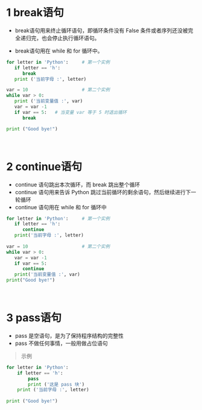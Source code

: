 
&emsp;
# 1 break语句
- break语句用来终止循环语句，即循环条件没有 False 条件或者序列还没被完全递归完，也会停止执行循环语句。

- break语句用在 while 和 for 循环中。

```python
for letter in 'Python':     # 第一个实例
   if letter == 'h':
      break
   print ('当前字母 :', letter)

var = 10                    # 第二个实例
while var > 0:              
   print ('当前变量值 :', var)
   var = var -1
   if var == 5:   # 当变量 var 等于 5 时退出循环
      break

print ("Good bye!")
```


&emsp;
# 2 continue语句
- continue 语句跳出本次循环，而 break 跳出整个循环
- continue 语句用来告诉 Python 跳过当前循环的剩余语句，然后继续进行下一轮循环
- continue 语句用在 while 和 for 循环中
```python
for letter in 'Python':     # 第一个实例
   if letter == 'h':
      continue
   print('当前字母 :', letter)
 
var = 10                    # 第二个实例
while var > 0:              
   var = var -1
   if var == 5:
      continue
   print('当前变量值 :', var)
print("Good bye!")
```

&emsp;
# 3 pass语句
- pass 是空语句，是为了保持程序结构的完整性
- pass 不做任何事情，一般用做占位语句

>示例
```python
for letter in 'Python':
    if letter == 'h':
        pass
        print ('这是 pass 块')
    print ('当前字母 :', letter)
 
print ("Good bye!")
```
